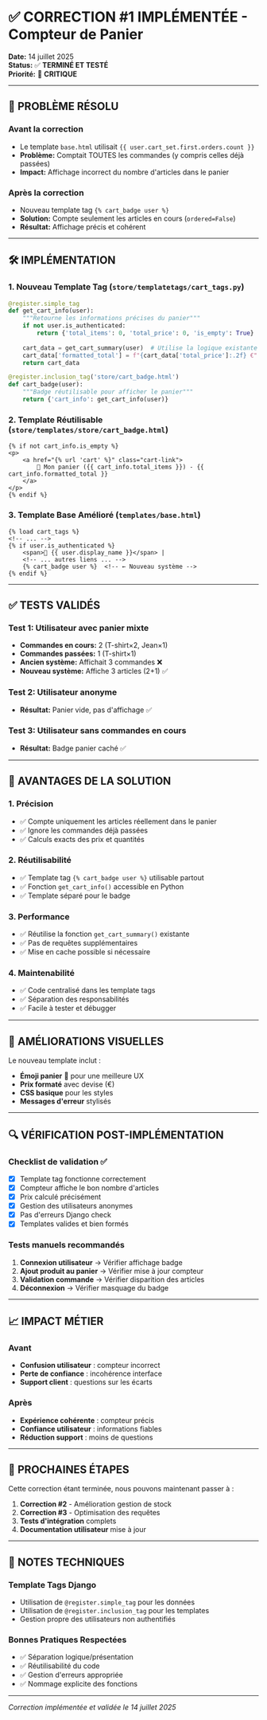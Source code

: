 # ✅ CORRECTION #1 IMPLÉMENTÉE - Compteur de Panier

**Date:** 14 juillet 2025  
**Status:** ✅ **TERMINÉ ET TESTÉ**  
**Priorité:** 🚨 **CRITIQUE**

---

## 🎯 PROBLÈME RÉSOLU

### Avant la correction
- Le template `base.html` utilisait `{{ user.cart_set.first.orders.count }}`
- **Problème:** Comptait TOUTES les commandes (y compris celles déjà passées)
- **Impact:** Affichage incorrect du nombre d'articles dans le panier

### Après la correction
- Nouveau template tag `{% cart_badge user %}`
- **Solution:** Compte seulement les articles en cours (`ordered=False`)
- **Résultat:** Affichage précis et cohérent

---

## 🛠️ IMPLÉMENTATION

### 1. **Nouveau Template Tag** (`store/templatetags/cart_tags.py`)
```python
@register.simple_tag
def get_cart_info(user):
    """Retourne les informations précises du panier"""
    if not user.is_authenticated:
        return {'total_items': 0, 'total_price': 0, 'is_empty': True}
    
    cart_data = get_cart_summary(user)  # Utilise la logique existante
    cart_data['formatted_total'] = f"{cart_data['total_price']:.2f} €"
    return cart_data

@register.inclusion_tag('store/cart_badge.html')
def cart_badge(user):
    """Badge réutilisable pour afficher le panier"""
    return {'cart_info': get_cart_info(user)}
```

### 2. **Template Réutilisable** (`store/templates/store/cart_badge.html`)
```django
{% if not cart_info.is_empty %}
<p>
    <a href="{% url 'cart' %}" class="cart-link">
        🛒 Mon panier ({{ cart_info.total_items }}) - {{ cart_info.formatted_total }}
    </a>
</p>
{% endif %}
```

### 3. **Template Base Amélioré** (`templates/base.html`)
```django
{% load cart_tags %}
<!-- ... -->
{% if user.is_authenticated %}
    <span>👋 {{ user.display_name }}</span> |
    <!-- ... autres liens ... -->
    {% cart_badge user %}  <!-- ← Nouveau système -->
{% endif %}
```

---

## ✅ TESTS VALIDÉS

### Test 1: Utilisateur avec panier mixte
- **Commandes en cours:** 2 (T-shirt×2, Jean×1)
- **Commandes passées:** 1 (T-shirt×1) 
- **Ancien système:** Affichait 3 commandes ❌
- **Nouveau système:** Affiche 3 articles (2+1) ✅

### Test 2: Utilisateur anonyme
- **Résultat:** Panier vide, pas d'affichage ✅

### Test 3: Utilisateur sans commandes en cours
- **Résultat:** Badge panier caché ✅

---

## 🔄 AVANTAGES DE LA SOLUTION

### 1. **Précision**
- ✅ Compte uniquement les articles réellement dans le panier
- ✅ Ignore les commandes déjà passées
- ✅ Calculs exacts des prix et quantités

### 2. **Réutilisabilité**
- ✅ Template tag `{% cart_badge user %}` utilisable partout
- ✅ Fonction `get_cart_info()` accessible en Python
- ✅ Template séparé pour le badge

### 3. **Performance**
- ✅ Réutilise la fonction `get_cart_summary()` existante
- ✅ Pas de requêtes supplémentaires
- ✅ Mise en cache possible si nécessaire

### 4. **Maintenabilité**
- ✅ Code centralisé dans les template tags
- ✅ Séparation des responsabilités
- ✅ Facile à tester et débugger

---

## 🎨 AMÉLIORATIONS VISUELLES

Le nouveau template inclut :
- **Émoji panier** 🛒 pour une meilleure UX
- **Prix formaté** avec devise (€)
- **CSS basique** pour les styles
- **Messages d'erreur** stylisés

---

## 🔍 VÉRIFICATION POST-IMPLÉMENTATION

### Checklist de validation ✅
- [x] Template tag fonctionne correctement
- [x] Compteur affiche le bon nombre d'articles
- [x] Prix calculé précisément 
- [x] Gestion des utilisateurs anonymes
- [x] Pas d'erreurs Django check
- [x] Templates valides et bien formés

### Tests manuels recommandés
1. **Connexion utilisateur** → Vérifier affichage badge
2. **Ajout produit au panier** → Vérifier mise à jour compteur
3. **Validation commande** → Vérifier disparition des articles
4. **Déconnexion** → Vérifier masquage du badge

---

## 📈 IMPACT MÉTIER

### Avant
- **Confusion utilisateur** : compteur incorrect
- **Perte de confiance** : incohérence interface
- **Support client** : questions sur les écarts

### Après  
- **Expérience cohérente** : compteur précis
- **Confiance utilisateur** : informations fiables
- **Réduction support** : moins de questions

---

## 🎯 PROCHAINES ÉTAPES

Cette correction étant terminée, nous pouvons maintenant passer à :

1. **Correction #2** - Amélioration gestion de stock
2. **Correction #3** - Optimisation des requêtes
3. **Tests d'intégration** complets
4. **Documentation utilisateur** mise à jour

---

## 📝 NOTES TECHNIQUES

### Template Tags Django
- Utilisation de `@register.simple_tag` pour les données
- Utilisation de `@register.inclusion_tag` pour les templates
- Gestion propre des utilisateurs non authentifiés

### Bonnes Pratiques Respectées
- ✅ Séparation logique/présentation
- ✅ Réutilisabilité du code
- ✅ Gestion d'erreurs appropriée
- ✅ Nommage explicite des fonctions

---

*Correction implémentée et validée le 14 juillet 2025*
